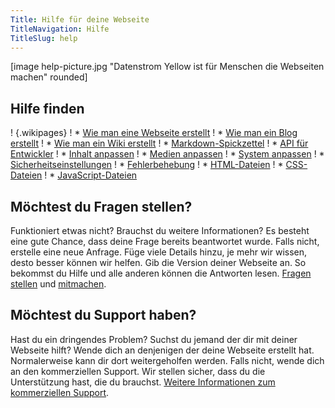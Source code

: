 ```yaml
---
Title: Hilfe für deine Webseite
TitleNavigation: Hilfe
TitleSlug: help
---
```

[image help-picture.jpg "Datenstrom Yellow ist für Menschen die Webseiten machen" rounded]

## Hilfe finden

! {.wikipages}
! * [Wie man eine Webseite erstellt](how-to-make-a-website)
! * [Wie man ein Blog erstellt](how-to-make-a-blog)
! * [Wie man ein Wiki erstellt](how-to-make-a-wiki)
! * [Markdown-Spickzettel](markdown-cheat-sheet)
! * [API für Entwickler](api)
! * [Inhalt anpassen](adjusting-content)
! * [Medien anpassen](adjusting-media)
! * [System anpassen](adjusting-system)
! * [Sicherheitseinstellungen](security-configuration)
! * [Fehlerbehebung](troubleshooting)
! * [HTML-Dateien](html-files)
! * [CSS-Dateien](css-files)
! * [JavaScript-Dateien](javascript-files)

## Möchtest du Fragen stellen?

Funktioniert etwas nicht? Brauchst du weitere Informationen? Es besteht eine gute Chance, dass deine Frage bereits beantwortet wurde. Falls nicht, erstelle eine neue Anfrage. Füge viele Details hinzu, je mehr wir wissen, desto besser können wir helfen. Gib die Version deiner Webseite an. So bekommst du Hilfe und alle anderen können die Antworten lesen. [Fragen stellen](https://github.com/datenstrom/yellow/issues) und [mitmachen](contributing-guidelines).  

## Möchtest du Support haben?

Hast du ein dringendes Problem? Suchst du jemand der dir mit deiner Webseite hilft? Wende dich an denjenigen der deine Webseite erstellt hat. Normalerweise kann dir dort weitergeholfen werden. Falls nicht, wende dich an den kommerziellen Support. Wir stellen sicher, dass du die Unterstützung hast, die du brauchst. [Weitere Informationen zum kommerziellen Support](https://mayberg.se/support/).
